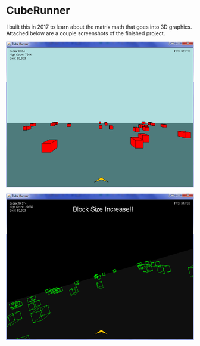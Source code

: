 # CubeRunner

I built this in 2017 to learn about the matrix math that goes into 3D graphics. Attached below are a couple screenshots of the finished project.


![Cube Runner](https://github.com/kencole/cuberunner/blob/master/Cube%20Runner.PNG)

![Block Increase](https://github.com/kencole/cuberunner/blob/master/Blockinc.PNG)
